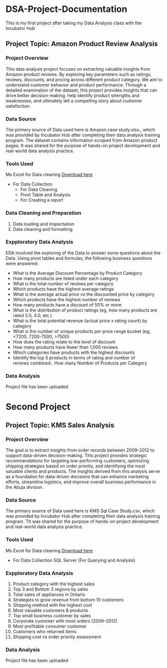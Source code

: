 # DSA-Project-Documentation
This is my first project after taking my Data Analysis class with the Incubator Hub

## Project Topic: Amazon Product Review Analysis

### Project Overview
This data analysis project focuses on extracting valuable insights from Amazon product reviews. By exploring key parameters such as ratings, reviews, discounts, and pricing across different product category. We aim to understand customer behavior and product performance. Through a detailed examination of the dataset, this project provides insights that can drive better decision-making, help identify product strengths and weaknesses, and ultimately tell a compelling story about customer satisfaction. 

### Data Source
The primary source of Data used here is Amazon case study.xlsx., which was provided by Incubator Hub after completing their data analysis training program. The dataset contains information scraped from Amazon product pages. It was shared for the purpose of hands-on project development and real-world data analysis practice.

### Tools Used
Ms Excel for Data cleaning [Download here](https://www.microsoft.com)
- For Data Collection
    - For Data Cleaning
    - Pivot Table and Analysis
    - For Creating a report

### Data Cleaning and Preparation
   1. Data loading and inspectation
   2. Data cleaning and formatting

### Expploratory Data Analysis 
EDA involved the exploring of the Data to answer some questions about the Data. Using pivot tables and formulas, the following business questions were answered:
- What is the Average Discount Percentage by Product Category
- How many products are listed under each category
- What is the total number of reviews per category
- Which products have the highest average ratings
- What is the average actual price vs the discounted price by category
- Which products have the highest number of reviews
- How many products have a discount of 50% or more
- What is the distribution of product ratings (eg, how many products are rated 3.0, 4.0, etc.)
- What is the total potential revenue (actual price x rating count) by category
- What is the number of unique products per price range bucket (eg, <7200, 7200-7500, >7500)
- How does the rating relate to the level of discount
- How many products have fewer than 1,000 reviews
- Which categories have products with the highest discounts
- Identify the top 5 products in terms of rating and number of reviews combined.. How many Number of Products per Category

### Data Analysis
Project file has been uploaded

# Second Project
## Project Topic: KMS Sales Analysis

### Project Overview
The goal is to extract insights from order records between 2009–2012 to support data-driven decision-making. This project provides strategic recommendations for targeting low-performing customers, optimizing shipping strategies based on order priority, and identifying the most valuable clients and products. The insights derived from this analysis serve as a foundation for data-driven decisions that can enhance marketing efforts, streamline logistics, and improve overall business performance in the Abuja division.

### Data Source
The primary source of Data used here is KMS Sql Case Study.csv, which was provided by Incubator Hub after completing their data analysis training program. TIt was shared for the purpose of hands-on project development and real-world data analysis practice.

### Tools Used
Ms Excel for Data cleaning [Download here](https://www.microsoft.com)
- For Data Collection
SQL Server (For Querying and Analysis)  

### Expploratory Data Analysis 
1. Product category with the highest sales
2. Top 3 and Bottom 3 regions by sales
3. Total sales of appliances in Ontario
4. Strategies to grow revenue from bottom 10 customers
5. Shipping method with the highest cost
6. Most valuable customers & products
7. Top small business customer by sales
8. Corporate customer with most orders (2009–2012)
9. Most profitable consumer customer
10. Customers who returned items
11. Shipping cost vs order priority assessment

### Data Analysis
Project file has been uploaded




